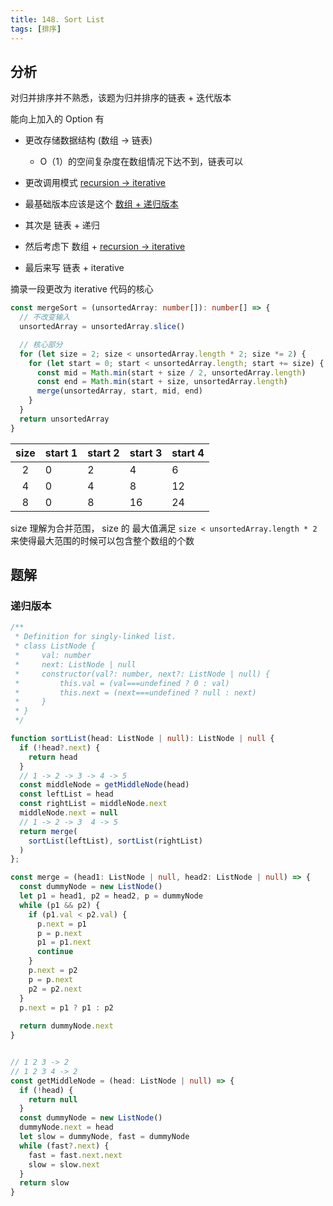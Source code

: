 ```yaml
---
title: 148. Sort List
tags: [排序]
---
```


## 分析
对归并排序并不熟悉，该题为归并排序的链表 + 迭代版本

能向上加入的 Option 有
- 更改存储数据结构 (数组 -> 链表)
  - O（1）的空间复杂度在数组情况下达不到，链表可以
- 更改调用模式 [recursion -> iterative](https://www.typescriptlang.org/play?#code/MYewdgzgLgBBIFcBOwCmMC8MDaBGADADQwC0uxZ+RMATMQMzEAcAugLABQoksUAhkgDmqWFmyVqZYnRiMYTYgXYdO3aDAC2qIagDKIJKJgAKBJANRUAEwCCSJHwCeALhhgEGgEbbsLAJSu7l4+LJgAfDAA3pwwMAD0cTCAsHKAnKaAG8qAyfGApooxMGbwhtZ2Do6YeeaFtvZOAHQQADYAlmjGfpy5CTCAHBaAw-qAFwmAYEq5AGYGJvUicI0AXuhYNADcU7MwADzlBZZVJTUTYIJQABYwAFS0SxAz6CfzflG5saNI45PQAkb4F-yGaxsWRdVHLtUPsjl93jAANRYS6zO7RDixJEwNSwDSNKxlACyfCONXRYGMbx+kOW6ESMny-22tT2B0ObURyJR4HUIMxWBxeIJRO+sFJsNQxCplWKtJB9MZzM02mEpgqWzFjmIxKgxHRVmI7KlSIAvrl9UykCJkGA-qLAZxDe0OJ1AOIKgD7ouB89UYmBasCY1ZYPbGAT2RyM1EynRlP32JAuNwebxIXwqvmBGPaV1WJPBJAetPRjMBGAANxAbowEQRsQmsEantQAA9cGVVcQq1ZazQyhqm9Waw2+bk1CAJrsQIJjJEYP7Iwn3qmszBdYyOokACoAeQAIivXIB6M0AZCqASHNAHlKgFWbQDdyoBI40Am-GAKjlAF5egBfUwAGyoAKVwA-H3WbxUBoAA7p2O+MpfFyAB3Q5GgmExm1ret1g1GAADJ4JgKCazbdZtXuJlYkaYYTAnRxsBQ3BQnWfDCK7Gh-Ew6VLB-ciWxrUIsDIojlGlIjIUhB4kRQzjuNibgoCrBBUG4w1kVo796NrJjxwjAiUMo7jFL4rDkK7VTYmtJlQPA9BjCI34NXhbjJOkxiyhYrtiOU6zNJ4jSuKZbTYl0iCDIo34MLLJEzJQ2SrIYpS1JUpzkV4sK5xtR4xmMCtkJ7d4lkaLzPWSziTLUljZL8tioo4bTg0aCAAFEAEcED4eowz4VwzAAazAEBgLAYhPDqsBGuasA7hLaiWXMQd6mHYwACJivKyr6lG4g+DanUcJMJUamKpU-TuRCYGW1bAWMTw-Ey8LcL9YFQWOABCDAsE8U7JX65FjSgU0YGGKqIFEtTxKRJ4XkrMpPgS0jbrBZCMvunjjr4QjQku67ocO6UYEe57Xvqd7+Py5EvtiZGkDNKAkBEg1clxs1UfRgqbX7IaRtyCaKqq4xuK0HR9EMIlEBQVA-EIUyBGEKBckZPwgA)


- 最基础版本应该是这个 [数组 + 递归版本](https://www.typescriptlang.org/play?#code/MYewdgzgLgBBIFcBOwCmMC8MDaBGADADQwC0uxAzMQEwC6AsAFCiSxQCGSA5qrFtmRqViBBoyYtoMALapuqAMogkfGAAoEkZVFQATAIJIk7AJ4AuGGATSARnOy0AlBau37tTAD4YAbyYwYAEsAM3VNeBU9Q2MTADoAG1QwLigACxgAHixcR19-AJgkXmQwGHDtKKNTfIBffIB6ephdQIA3QN1UfMlYaQ7dRIBJME6AD0wYAFl2NNjg+JBlDS1Igyq4xOS0mCbqR27wKUTgqAUEGwBVMCVV6NMJ8tv12Ih4wLQ1Ihl+oZHUUf2jACPUKgS4qVO5yuNx0axiDxWsLucVe71Qaj6ugGqGGY0BAUaMjkPHyRSgJSJ8gxxMU2jUx0hl2uFThpkcxFk8hhaiQYIhZyZMMqMUcgLq4mYh16NImak4MVwLmsdiQDmI8tM1CVblVTm1KocXjyQJgIM5PFZJgmDnyiVggT+o1wEy+DrG1Bd+QA7qlAol1G7-s6MjANSZcAkkil0gAyGNBR0ekNh6iRrapXJ+E0BELqMO4bCBp0eZPraiFxNOY0FArm4WmWIABwQEFScvWBaLuCc+RrXYA1P3ewUWFAHQgutmYOKa3XLU2W22UxX3T2p0XqIPat7ff61F3MqGO2no5nh3PkQvW+2FSug2u+47cFuTTOYD6-eh94nDymT2kzynC9nmba9lw3B8Cg3F8AnFUliiQUpgJiJg4MlVggggABRABHBB2HiWV2AsTQAGswBAL0wGIGwSLAcjKLAXIMG8LNgUOEBEgSEAuDUAAiQJsLwgi+PVGj8SCUI1EvQTkTlXI4xgGSIDkmxRWrKCpPYf90gAQgwLAbB0wCawCMkKWCAiIEnGs3wCYJlHUO0ghdABuFzkx09zAkHEzTNzOVCw8fTDKCvzTMKBDSks+JrOHWDhzsyLyUQmAoCQCdtxNczUpiuLGDQyRONQbjePyQTcPw+I1HPGluXgZA0HZYcOHkKB8kBRwgA)
- 其次是 链表 + 递归
- 然后考虑下 数组  + [recursion -> iterative](https://www.typescriptlang.org/play?#code/MYewdgzgLgBBIFcBOwCmMC8MDaBGADADQwC0uxZ+RMATMQMzEAcAugLABQoksUAhkgDmqWFmyVqZYnRiMYTYgXYdO3aDAC2qIagDKIJKJgAKBJANRUAEwCCSJHwCeALhhgEGgEbbsLAJSu7l4+LJgAfDAA3pwwMAD0cTCAsHKAnKaAG8qAyfGApooxMGbwhtZ2Do6YeeaFtvZOAHQQADYAlmjGfpy5CTCAHBaAw-qAFwmAYEq5AGYGJvUicI0AXuhYNADcU7MwADzlBZZVJTUTYIJQABYwAFS0SxAz6CfzflG5saNI45PQAkb4F-yGaxsWRdVHLtUPsjl93jAANRYS6zO7RDixJEwNSwDSNKxlACyfCONXRYGMbx+kOW6ESMny-22tT2B0ObURyJR4HUIMxWBxeIJRO+sFJsNQxCplWKtJB9MZzM02mEpgqWzFjmIxKgxHRVmI7KlSIAvrl9UykCJkGA-qLAZxDe0OJ1AOIKgD7ouB89UYmBasCY1ZYPbGAT2RyM1EynRlP32JAuNwebxIXwqvmBGPaV1WJPBJAetPRjMBGAANxAbowEQRsQmsEantQAA9cGVVcQq1ZazQyhqm9Waw2+bk1CAJrsQIJjJEYP7Iwn3qmszBdYyOokACoAeQAIivXIB6M0AZCqASHNAHlKgFWbQDdyoBI40Am-GAKjlAF5egBfUwAGyoAKVwA-H3WbxUBoAA7p2O+MpfFyAB3Q5GgmExm1ret1g1GAADJ4JgKCazbdZtXuJlYkaYYTAnRxsBQ3BQnWfDCK7Gh-Ew6VLB-ciWxrUIsDIojlGlIjIUhB4kRQzjuNibgoCrBBUG4w1kVo796NrJjxwjAiUMo7jFL4rDkK7VTYmtJlQPA9BjCI34NXhbjJOkxiyhYrtiOU6zNJ4jSuKZbTYl0iCDIo34MLLJEzJQ2SrIYpS1JUpzkV4sK5xtR4xmMCtkJ7d4lkaLzPWSziTLUljZL8tioo4bTg0aCAAFEAEcED4eowz4VwzAAazAEBgLAYhPDqsBGuasA7hLaiWXMQd6mHYwACJivKyr6lG4g+DanUcJMJUamKpU-TuRCYGW1bAWMTw-Ey8LcL9YFQWOABCDAsE8U7JX65FjSgU0YGGKqIFEtTxKRJ4XkrMpPgS0jbrBZCMvunjjr4QjQku67ocO6UYEe57Xvqd7+Py5EvtiZGkDNKAkBEg1clxs1UfRgqbX7IaRtyCaKqq4xuK0HR9EMIlEBQVA-EIUyBGEKBckZPwgA)
- 最后来写 链表 + iterative 

摘录一段更改为 iterative 代码的核心
```ts
const mergeSort = (unsortedArray: number[]): number[] => {
  // 不改变输入
  unsortedArray = unsortedArray.slice()

  // 核心部分
  for (let size = 2; size < unsortedArray.length * 2; size *= 2) {
    for (let start = 0; start < unsortedArray.length; start += size) {
      const mid = Math.min(start + size / 2, unsortedArray.length)
      const end = Math.min(start + size, unsortedArray.length)
      merge(unsortedArray, start, mid, end)
    }
  }
  return unsortedArray
}
```

| size | start 1 | start 2 | start 3 | start 4 |
|:----:|---------|---------|---------|---------|
|   2  |    0    |    2    |    4    |    6    |
|   4  |    0    |    4    |    8    |    12   |
|   8  |    0    |    8    |    16   |    24   |


size 理解为合并范围， size 的 最大值满足  `size < unsortedArray.length * 2`  来使得最大范围的时候可以包含整个数组的个数

## 题解

### 递归版本

```ts
/**
 * Definition for singly-linked list.
 * class ListNode {
 *     val: number
 *     next: ListNode | null
 *     constructor(val?: number, next?: ListNode | null) {
 *         this.val = (val===undefined ? 0 : val)
 *         this.next = (next===undefined ? null : next)
 *     }
 * }
 */

function sortList(head: ListNode | null): ListNode | null {
  if (!head?.next) {
    return head
  }
  // 1 -> 2 -> 3 -> 4 -> 5
  const middleNode = getMiddleNode(head)
  const leftList = head
  const rightList = middleNode.next
  middleNode.next = null
  // 1 -> 2 -> 3  4 -> 5
  return merge(
    sortList(leftList), sortList(rightList)
  )
};

const merge = (head1: ListNode | null, head2: ListNode | null) => {
  const dummyNode = new ListNode()
  let p1 = head1, p2 = head2, p = dummyNode
  while (p1 && p2) {
    if (p1.val < p2.val) {
      p.next = p1
      p = p.next
      p1 = p1.next
      continue
    }
    p.next = p2
    p = p.next
    p2 = p2.next
  }
  p.next = p1 ? p1 : p2
  
  return dummyNode.next
}


// 1 2 3 -> 2
// 1 2 3 4 -> 2
const getMiddleNode = (head: ListNode | null) => { 
  if (!head) {
    return null
  }
  const dummyNode = new ListNode()
  dummyNode.next = head
  let slow = dummyNode, fast = dummyNode
  while (fast?.next) {
    fast = fast.next.next
    slow = slow.next
  }
  return slow
}
```